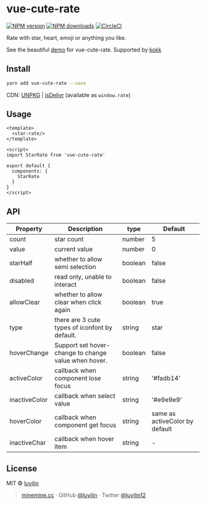 # vue-cute-rate

[![NPM version](https://img.shields.io/npm/v/vue-cute-rate.svg?style=flat)](https://npmjs.com/package/vue-cute-rate) [![NPM downloads](https://img.shields.io/npm/dm/vue-cute-rate.svg?style=flat)](https://npmjs.com/package/vue-cute-rate) [![CircleCI](https://circleci.com/gh/luyilin/vue-cute-rate/tree/master.svg?style=shield)](https://circleci.com/gh/luyilin/vue-cute-rate/tree/master)

Rate with star, heart, emoji or anything you like.

See the beautiful [demo](https://vue-cute-rate.netlify.com/) for vue-cute-rate. Supported by [kokk](https://github.com/luyilin/kokk)

## Install

```bash
yarn add vue-cute-rate --save
```

CDN: [UNPKG](https://unpkg.com/vue-cute-rate/) | [jsDelivr](https://cdn.jsdelivr.net/npm/vue-cute-rate/) (available as `window.rate`)

## Usage

```vue
<template>
  <star-rate/>
</template>

<script>
import StarRate from 'vue-cute-rate'

export default {
  components: {
    StarRate
  }
}
</script>
```
## API

| Property | Description | type | Default |
| -------- | ----------- | ---- | ------- |
| count | star count | number | 5 |
| value | current value | number | 0 |
| starHalf | whether to allow semi selection | boolean | false |
| disabled | read only, unable to interact | boolean | false |
| allowClear | whether to allow clear when click again | boolean | true |
| type | there are 3 cute types of iconfont by default. | string | star |
| hoverChange | Support set hover-change to change value when hover.| boolean | false |
| activeColor | callback when component lose focus | string | '#fadb14' |
| inactiveColor | callback when select value | string | '#e9e9e9' |
| hoverColor | callback when component get focus | string | same as activeColor by default |
| inactiveChar | callback when hover item | string | - |

## License

MIT &copy; [luyilin](https://github.com/luyilin)

> [minemine.cc](https://minemine.cc) · GitHub [@luyilin](https://github.com/luyilin) · Twitter [@luyilin12](https://twitter.com/luyilin12)
